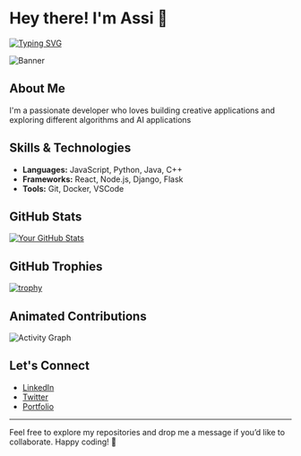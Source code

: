 # Hey there! I'm Assi 👋

[![Typing SVG](https://readme-typing-svg.herokuapp.com?lines=Welcome+to+my+GitHub+Profile;I+love+coding+and+designing+cool+animations)](https://git.io/typing-svg)

![Banner](https://media.giphy.com/media/26ufdipQqU2lhNA4g/giphy.gif)

## About Me
I'm a passionate developer who loves building creative applications and exploring different algorithms and AI applications

## Skills & Technologies
- **Languages:** JavaScript, Python, Java, C++
- **Frameworks:** React, Node.js, Django, Flask
- **Tools:** Git, Docker, VSCode

## GitHub Stats
[![Your GitHub Stats](https://github-readme-stats.vercel.app/api?username=YOUR_USERNAME&show_icons=true&theme=radical)](https://github.com/YOUR_USERNAME)

## GitHub Trophies
[![trophy](https://github-profile-trophy.vercel.app/?username=YOUR_USERNAME&theme=onedark&no-frame=false&no-bg=false&margin-w=4)](https://github.com/ryo-ma/github-profile-trophy)

## Animated Contributions
![Activity Graph](https://github.com/ashutosh00710/github-readme-activity-graph/raw/master/graph.svg)

## Let's Connect
- [LinkedIn](https://www.linkedin.com/in/YOUR_LINKEDIN)
- [Twitter](https://twitter.com/YOUR_TWITTER)
- [Portfolio](https://yourportfolio.com)

---

Feel free to explore my repositories and drop me a message if you’d like to collaborate. Happy coding! 🚀

<!---
Aassi1/Aassi1 is a ✨ special ✨ repository because its `README.md` (this file) appears on your GitHub profile.
You can click the Preview link to take a look at your changes.
--->

